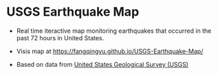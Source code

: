 # USGS Earthquake Map
* Real time iteractive map monitoring earthquakes that occurred in the past 72 hours in United States.
* Visis map at https://fangqingyu.github.io/USGS-Earthquake-Map/

* Based on data from [United States Geological Survey (USGS)](https://earthquake.usgs.gov/earthquakes/feed/v1.0/geojson.php)




